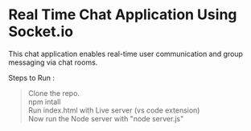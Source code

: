 # Real Time Chat Application Using Socket.io
This chat application enables real-time user communication and group messaging via chat rooms.

Steps to Run :
> Clone the repo. <br>
> npm intall <br>
> Run index.html with Live server (vs code extension) <br>
> Now run the Node server with "node server.js" <br>


